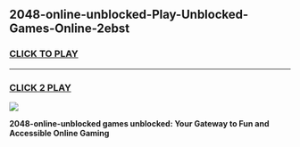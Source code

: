 
## 2048-online-unblocked-Play-Unblocked-Games-Online-2ebst
<h3>
<a href="https://premium76.site?title=2048-online-unblocked&ref=25A">CLICK TO PLAY</a></h3>
<hr>

<h3>
<a href="https://premium76.site?title=2048-online-unblocked&ref=25A">CLICK 2 PLAY</a>
  
</h3>

<a href="https://premium76.site?title=2048-online-unblocked&ref=25A"><img src="https://clearcache.store/games.png"></a>


**2048-online-unblocked games unblocked: Your Gateway to Fun and Accessible Online Gaming**

